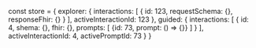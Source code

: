 const store = {
  explorer: {
    interactions: [
      {
        id: 123,
        requestSchema: {},
        responseFhir: {}
      }
    ],
    activeInteractionId: 123
  },
  guided: {
    interactions: [
      {
        id: 4,
        shema: {},
        fhir: {},
        prompts: [
          {id: 73, prompt: () => {}}
        ]
      }
    ],
    activeInteractionId: 4,
    activePromptId: 73
  }
}


